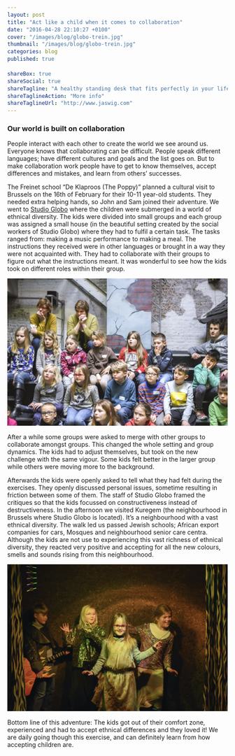 ```yaml
---
layout: post
title: "Act like a child when it comes to collaboration"
date: "2016-04-28 22:10:27 +0100"
cover: "/images/blog/globo-trein.jpg"
thumbnail: "/images/blog/globo-trein.jpg"
categories: blog
published: true

shareBox: true
shareSocial: true
shareTagline: "A healthy standing desk that fits perfectly in your life"
shareTaglineAction: "More info"
shareTaglineUrl: "http://www.jaswig.com"
---
```


### Our world is built on collaboration

People interact with each other to create the world we see around us. Everyone knows that collaborating can be difficult. 
People speak different languages; have different cultures and goals and the list goes on. But to make collaboration work people have to get to know themselves, accept differences and mistakes, and learn from others’ successes.

The Freinet school “De Klaproos (The Poppy)” planned a cultural visit to Brussels on the 16th of February for their 10-11 year-old students. They needed extra helping hands, so John and Sam joined their adventure. We went to [Studio Globo](http://www.studioglobo.be/nl/node/377) where the children were submerged in a world of ethnical diversity. The kids were divided into small groups and each group was assigned a small house (in the beautiful setting created by the social workers of Studio Globo) where they had to fulfil a certain task. The tasks ranged from: making a music performance to making a meal. The instructions they received were in other languages or brought in a way they were not acquainted with. They had to collaborate with their groups to figure out what the instructions meant. It was wonderful to see how the kids took on different roles within their group.

![The group](/images/blog/globo-groep.jpg)

After a while some groups were asked to merge with other groups to collaborate amongst groups. This changed the whole setting and group dynamics. The kids had to adjust themselves, but took on the new challenge with the same vigour. Some kids felt better in the larger group while others were moving more to the background. 

Afterwards the kids were openly asked to tell what they had felt during the exercises. They openly discussed personal issues, sometime resulting in friction between some of them. The staff of Studio Globo framed the critiques so that the kids focussed on constructiveness instead of destructiveness.
In the afternoon we visited Kuregem (the neighbourhood in Brussels where Studio Globo is located). It’s a neighbourhood with a vast ethnical diversity. The walk led us passed Jewish schools; African export companies for cars, Mosques and neighbourhood senior care centra. Although the kids are not use to experiencing this vast richness of ethnical diversity, they reacted very positive and accepting for all the new colours, smells and sounds rising from this neighbourhood. 

![Globo activity](/images/blog/globo-toneel.jpg)

Bottom line of this adventure: The kids got out of their comfort zone, experienced and had to accept ethnical differences and they loved it! 
We are daily going though this exercise, and can definitely learn from how accepting children are.  
